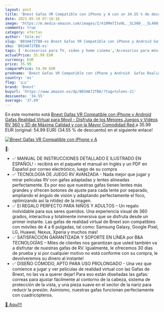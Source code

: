 ```yaml
---
layout: post
title: 'Bnext Gafas VR Compatible con iPhone y A con un 34.55 % de descuento'
date: 2021-05-10 07:18:16
image: 'https://m.media-amazon.com/images/I/410Mm7Itw9L._SL500_._SL400_.jpg'
comments: true
category: ofertas
author: 'tole.es'
slug: 'B01HA72TB8-es Bnext Gafas VR Compatible con iPhone y Android Gafas...'
sku: 'B01HA72TB8-es'
tags: [ 'Accesorios para TV, vídeo y home cinema','Accesorios para móviles','Auriculares de realidad virtual (VR) para teléfonos móviles','Comunicación móvil y accesorios','Electrónica','TV, vídeo y home cinema','bnext','gafas', ]
actualPrice: 35.99 EUR
currency: EUR
price: 35.99
comparePrice: 54.99 EUR
prodname: 'Bnext Gafas VR Compatible con iPhone y Android  Gafas Realidad Virtual para Movil - Disfruta de los Mejores Juegos y Videos RV  360 y 3D  de Máxima Calidad y con la Mayor Comodidad  Red '
country: 'es'
flag: '🇪🇸'
brand: 'Bnext'
buyurl: 'https://www.amazon.es/dp/B01HA72TB8/?tag=tolees-21'
descuento: '34.55'
average: '37.49'
---
```


En este momento está [Bnext Gafas VR Compatible con iPhone y Android  Gafas Realidad Virtual para Movil - Disfruta de los Mejores Juegos y Videos RV  360 y 3D  de Máxima Calidad y con la Mayor Comodidad  Red ](https://www.amazon.es/dp/B01HA72TB8/?tag=tolees-21) a 35.99 EUR (original: 54.99 EUR) (34.55 %  de descuento) en el siguiente enlace!

[![Bnext Gafas VR Compatible con iPhone y A](https://m.media-amazon.com/images/I/410Mm7Itw9L._SL500_._SL400_.jpg)](https://www.amazon.es/dp/B01HA72TB8/?tag=tolees-21)

🔎:

- ✅ MANUAL DE INSTRUCCIONES DETALLADO E ILUSTRADO EN ESPAÑOL! - recibirá en el paquete el manual en Inglés y un PDF en Español por correo electrónico, luego de su compra
- ✅ TECNOLOGÍA DE JUEGO RV AVANZADA - Nada mejor que jugar y mirar películas RV con gafas adaptadas y lentes alineadas perfectamente. Es por eso que nuestras gafas tienen lentes más grandes y ofrecen botones de ajuste para cada lente por separado, ampliando el ángulo de visión y adaptando perfectamente el foco, optimizando así la nitidez de la imagen.
- ✅ El REGALO PERFECTO PARA NIÑOS Y ADULTOS – Un regalo inolvidable para sus seres queridos. Una experiencia visual de 360 grados, interactiva y totalmente inmersiva que se disfruta desde un primer instante. Las gafas de realidad virtual de Bnext son compatibles con móviles de 4 a 6 pulgadas, tal como: Samsung Galaxy, Google Pixel, LG, Huawei, Nexus, Xperia y muchos más!
- ✅ SATISFACCIÓN GARANTIZADA Y SOPORTE EN LÍNEA por B&A TECNOLOGÍAS – Miles de clientes nos garantizan que usted también va a disfrutar de nuestras gafas de RV. Igualmente, le ofrecemos 30 días de prueba y si por cualquier motivo no está conforme con su compra, le devolveremos su dinero al instante!
- ✅ DISEÑO CÓMODO, APTO PARA USO PROLONGADO - Una vez que comience a jugar y ver películas de realidad virtual con las Gafas de Bnext, no las va a querer dejar! Para eso están diseñadas las gafas: correas para ajustar fácilmente al contorno de la cabeza, sistema de protección de la vista, y una pieza suave en el sector de la nariz para reducir la presión. Asimismo, nuestras gafas funcionan perfectamente con cuadricópteros.

[🛒 Aquí!!!](https://www.amazon.es/dp/B01HA72TB8/?tag=tolees-21)
